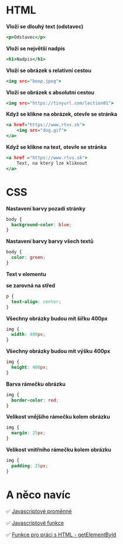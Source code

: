 # HTML

**Vloží se dlouhý text (odstavec)**
```htm
<p>Odstavec</p>
```

**Vloží se největší nadpis**
```htm
<h1>Nadpis</h1>
```

**Vloží se obrázek s relativní cestou**
```htm
<img src="beep.jpeg">
```
 
**Vloží se obrázek s absolutní cestou**
```htm
<img src="https://tinyurl.com/lection01">
```

**Když se klikne na obrázek, otevře se stránka**
```htm
<a href="https://www.rtvs.sk">
    <img src="dog.gif">
</a>
```

**Když se klikne na text, otevře se stránka**
```htm
<a href ="https://www.rtvs.sk">
    Text, na který lze kliknout
</a>
```

# CSS

**Nastavení barvy pozadí stránky**
```css
body {
  background-color: blue;
}
```

**Nastavení barvy barvy všech textů**
```css
body {
  color: green;
}
```

**Text v elementu <p> se zarovná na střed**
```css
p {
  text-align: center;
}
```

**Všechny obrázky budou mít šířku 400px**
```css
img {
  width: 400px;
}
```

**Všechny obrázky budou mít výšku 400px**
```css
img {
  height: 400px;
}
```

**Barva rámečku obrázku**
```css
img {
  border-color: red;
}
```

**Velikost vnějšího rámečku kolem obrázku**
```css
img {
  margin: 25px;
}
```

**Velikost vnitřního rámečku kolem obrázku**
```css
img {
  padding: 25px;
}
```

# A něco navíc
✅ [Javascriptové proměnné](https://www.w3schools.com/js/js_variables.asp)

✅ [Javascriptové funkce](https://www.w3schools.com/js/js_function_definition.asp)

✅ [Funkce pro práci s HTML - getElementById](https://www.w3schools.com/jsref/met_document_getelementbyid.asp)
